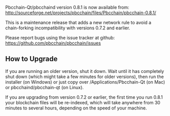 Pbcchain-Qt/pbcchaind version 0.8.1 is now available from:
  http://sourceforge.net/projects/pbcchain/files/Pbcchain/pbcchain-0.8.1/

This is a maintenance release that adds a new network rule to avoid
a chain-forking incompatibility with versions 0.7.2 and earlier.

Please report bugs using the issue tracker at github:
  https://github.com/pbcchain/pbcchain/issues


How to Upgrade
--------------

If you are running an older version, shut it down. Wait
until it has completely shut down (which might take a few minutes for older
versions), then run the installer (on Windows) or just copy over
/Applications/Pbcchain-Qt (on Mac) or pbcchaind/pbcchain-qt (on Linux).

If you are upgrading from version 0.7.2 or earlier, the first time you
run 0.8.1 your blockchain files will be re-indexed, which will take
anywhere from 30 minutes to several hours, depending on the speed of
your machine.

